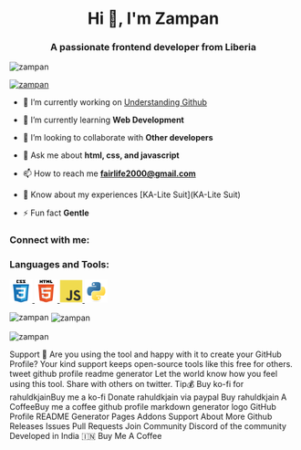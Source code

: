 
<h1 align="center">Hi 👋, I'm Zampan</h1>
<h3 align="center">A passionate frontend developer from Liberia</h3>

<p align="left"> <img src="https://komarev.com/ghpvc/?username=zampan&label=Profile%20views&color=0e75b6&style=flat" alt="zampan" /> </p>

<p align="left"> <a href="https://github.com/ryo-ma/github-profile-trophy"><img src="https://github-profile-trophy.vercel.app/?username=zampan" alt="zampan" /></a> </p>

- 🔭 I’m currently working on [Understanding Github](https://github.com/Zampan/mywebproject.git)

- 🌱 I’m currently learning **Web Development**

- 👯 I’m looking to collaborate with **Other developers**

- 💬 Ask me about **html, css, and javascript**

- 📫 How to reach me **fairlife2000@gmail.com**

- 📄 Know about my experiences [KA-Lite Suit](KA-Lite Suit)

- ⚡ Fun fact **Gentle**

<h3 align="left">Connect with me:</h3>
<p align="left">
</p>

<h3 align="left">Languages and Tools:</h3>
<p align="left"> <a href="https://www.w3schools.com/css/" target="_blank" rel="noreferrer"> <img src="https://raw.githubusercontent.com/devicons/devicon/master/icons/css3/css3-original-wordmark.svg" alt="css3" width="40" height="40"/> </a> <a href="https://www.w3.org/html/" target="_blank" rel="noreferrer"> <img src="https://raw.githubusercontent.com/devicons/devicon/master/icons/html5/html5-original-wordmark.svg" alt="html5" width="40" height="40"/> </a> <a href="https://developer.mozilla.org/en-US/docs/Web/JavaScript" target="_blank" rel="noreferrer"> <img src="https://raw.githubusercontent.com/devicons/devicon/master/icons/javascript/javascript-original.svg" alt="javascript" width="40" height="40"/> </a> <a href="https://www.python.org" target="_blank" rel="noreferrer"> <img src="https://raw.githubusercontent.com/devicons/devicon/master/icons/python/python-original.svg" alt="python" width="40" height="40"/> </a> </p>

<p><img align="left" src="https://github-readme-stats.vercel.app/api/top-langs?username=zampan&show_icons=true&locale=en&layout=compact" alt="zampan" /></p>

<p>&nbsp;<img align="center" src="https://github-readme-stats.vercel.app/api?username=zampan&show_icons=true&locale=en" alt="zampan" /></p>

<p><img align="center" src="https://github-readme-streak-stats.herokuapp.com/?user=zampan&" alt="zampan" /></p>

Support 🙏
Are you using the tool and happy with it to create your GitHub Profile?
Your kind support keeps open-source tools like this free for others.
tweet github profile readme generator
Let the world know how you feel using this tool. Share with others on twitter.
Tip💰
Buy ko-fi for rahuldkjainBuy me a ko-fi
Donate rahuldkjain via paypal
Buy rahuldkjain A CoffeeBuy me a coffee
github profile markdown generator logo
GitHub Profile README Generator
Pages
Addons
Support
About
More
Github
Releases
Issues
Pull Requests
Join Community
Discord of the community
Developed in India 🇮🇳
Buy Me A Coffee
